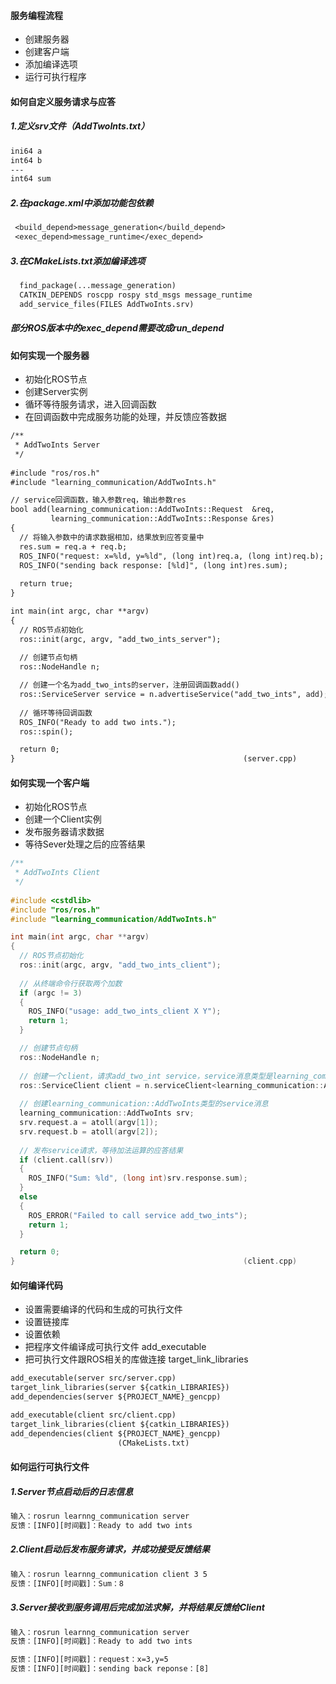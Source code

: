 #### 服务编程流程

* 创建服务器
* 创建客户端
* 添加编译选项
* 运行可执行程序





#### 如何自定义服务请求与应答

##### 1.定义srv文件（AddTwoInts.txt）

```txt
ini64 a
int64 b
---
int64 sum
```

##### 2.在package.xml中添加功能包依赖

```txt
 <build_depend>message_generation</build_depend>
 <exec_depend>message_runtime</exec_depend>  
```

##### 3.在CMakeLists.txt添加编译选项

```txt
  find_package(...message_generation)
  CATKIN_DEPENDS roscpp rospy std_msgs message_runtime
  add_service_files(FILES AddTwoInts.srv)
```

##### 部分ROS版本中的exec_depend需要改成run_depend





#### 如何实现一个服务器

* 初始化ROS节点
* 创建Server实例
* 循环等待服务请求，进入回调函数
* 在回调函数中完成服务功能的处理，并反馈应答数据

```txt
/**
 * AddTwoInts Server
 */
 
#include "ros/ros.h"
#include "learning_communication/AddTwoInts.h"

// service回调函数，输入参数req，输出参数res
bool add(learning_communication::AddTwoInts::Request  &req,
         learning_communication::AddTwoInts::Response &res)
{
  // 将输入参数中的请求数据相加，结果放到应答变量中
  res.sum = req.a + req.b;
  ROS_INFO("request: x=%ld, y=%ld", (long int)req.a, (long int)req.b);
  ROS_INFO("sending back response: [%ld]", (long int)res.sum);
  
  return true;
}

int main(int argc, char **argv)
{
  // ROS节点初始化
  ros::init(argc, argv, "add_two_ints_server");
  
  // 创建节点句柄
  ros::NodeHandle n;

  // 创建一个名为add_two_ints的server，注册回调函数add()
  ros::ServiceServer service = n.advertiseService("add_two_ints", add);
  
  // 循环等待回调函数
  ROS_INFO("Ready to add two ints.");
  ros::spin();

  return 0;
}													(server.cpp)
```





#### 如何实现一个客户端

* 初始化ROS节点
* 创建一个Client实例
* 发布服务器请求数据
* 等待Sever处理之后的应答结果

```c++
/**
 * AddTwoInts Client
 */
 
#include <cstdlib>
#include "ros/ros.h"
#include "learning_communication/AddTwoInts.h"

int main(int argc, char **argv)
{
  // ROS节点初始化
  ros::init(argc, argv, "add_two_ints_client");
  
  // 从终端命令行获取两个加数
  if (argc != 3)
  {
    ROS_INFO("usage: add_two_ints_client X Y");
    return 1;
  }

  // 创建节点句柄
  ros::NodeHandle n;
  
  // 创建一个client，请求add_two_int service，service消息类型是learning_communication::AddTwoInts
  ros::ServiceClient client = n.serviceClient<learning_communication::AddTwoInts>("add_two_ints");
  
  // 创建learning_communication::AddTwoInts类型的service消息
  learning_communication::AddTwoInts srv;
  srv.request.a = atoll(argv[1]);
  srv.request.b = atoll(argv[2]);
  
  // 发布service请求，等待加法运算的应答结果
  if (client.call(srv))
  {
    ROS_INFO("Sum: %ld", (long int)srv.response.sum);
  }
  else
  {
    ROS_ERROR("Failed to call service add_two_ints");
    return 1;
  }

  return 0;
}													(client.cpp)
```





#### 如何编译代码

* 设置需要编译的代码和生成的可执行文件
* 设置链接库
* 设置依赖
* 把程序文件编译成可执行文件                      add_executable
* 把可执行文件跟ROS相关的库做连接           target_link_libraries

```txt
add_executable(server src/server.cpp)
target_link_libraries(server ${catkin_LIBRARIES})
add_dependencies(server ${PROJECT_NAME}_gencpp)

add_executable(client src/client.cpp)
target_link_libraries(client ${catkin_LIBRARIES})
add_dependencies(client ${PROJECT_NAME}_gencpp)
						(CMakeLists.txt)
```





#### 如何运行可执行文件

##### 1.Server节点启动后的日志信息

```txt
输入：rosrun learnng_communication server
反馈：[INFO][时间戳]：Ready to add two ints
```

##### 2.Client启动后发布服务请求，并成功接受反馈结果

```txt
输入：rosrun learnng_communication client 3 5
反馈：[INFO][时间戳]：Sum：8
```

##### 3.Server接收到服务调用后完成加法求解，并将结果反馈给Client

```txt
输入：rosrun learnng_communication server
反馈：[INFO][时间戳]：Ready to add two ints

反馈：[INFO][时间戳]：request：x=3,y=5
反馈：[INFO][时间戳]：sending back reponse：[8]
```







